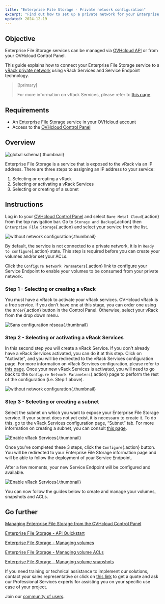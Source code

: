 ```yaml
---
title: "Enterprise File Storage - Private network configuration"
excerpt: "Find out how to set up a private network for your Enterprise File Storage service from your OVHcloud Control Panel"
updated: 2024-12-19
---
```


## Objective

Enterprise File Storage services can be managed via [OVHcloud API](/pages/storage_and_backup/file_storage/enterprise_file_storage/netapp_quick_start) or from your OVHcloud Control Panel.

This guide explains how to connect your Enterprise File Storage service to a [vRack private network](/links/network/vrack) using vRack Services and Service Endpoint technology.

> [!primary]
>
> For more information on vRack Services, please refer to [this page](/pages/network/vrack_services/global).
>

## Requirements

- An [Enterprise File Storage](/links/storage/enterprise-file-storage) service in your OVHcloud account
- Access to the [OVHcloud Control Panel](/links/manager)

## Overview

![global schema](images/global_schema_20240410.png){.thumbnail}

Enterprise File Storage is a service that is exposed to the vRack via an IP address. There are three steps to assigning an IP address to your service:

1. Selecting or creating a vRack
2. Selecting or activating a vRack Services
3. Selecting or creating of a subnet

## Instructions <a name="instructions"></a>

Log in to your [OVHcloud Control Panel](/links/manager) and select `Bare Metal Cloud`{.action} from the top navigation bar. Go to `Storage and Backup`{.action} then `Enterprise File Storage`{.action} and select your service from the list.

![without network configuration](images/01-EFS.png){.thumbnail}

By default, the service is not connected to a private network, it is in `Ready to configure`{.action} state. This step is required before you can create your volumes and/or set your ACLs. 

Click the `Configure Network Parameters`{.action} link to configure your Service Endpoint to enable your volumes to be consumed from your private network.

### Step 1 - Selecting or creating a vRack

You must have a vRack to activate your vRack services. OVHcloud vRack is a free service. If you don't have one at this stage, you can order one using the `Order`{.action} button in the Control Panel. Otherwise, select your vRack from the drop down menu.

![Sans configuration réseau](images/02-EFS.png){.thumbnail}

### Step 2 - Selecting or activating a vRack Services

In this second step you will create a vRack Service. If you don't already have a vRack Services activated, you can do it at this step. Click on "Activate", and you will be redirected to the vRack Services configuration page. For more information on vRack Services configuration, please refer to [this page](/pages/network/vrack_services/global). Once your new vRack Services is activated, you will need to go back to the `Configure Network Parameters`{.action} page to perform the rest of the configuration (i.e. Step 1 above).

![without network configuration](images/03-EFS.png){.thumbnail}

### Step 3 - Selecting or creating a subnet

Select the subnet on which you want to expose your Enterprise File Storage service. If your subnet does not yet exist, it is necessary to create it. To do this, go to the vRack Services configuration page, “Subnet” tab.  For more information on creating a subnet, you can consult [this page](/pages/network/vrack_services/global).

![Enable vRack Services](images/05-EFS.png){.thumbnail}

Once you've completed these 3 steps, click the `Configure`{.action} button. You will be redirected to your Enterprise File Storage information page and will be able to follow the deployment of your Service Endpoint.

After a few moments, your new Service Endpoint will be configured and available.

![Enable vRack Services](images/07-EFS.png){.thumbnail}

You can now follow the guides below to create and manage your volumes, snapshots and ACLs.

## Go further <a name="gofurther"></a>

[Managing Enterprise File Storage from the OVHcloud Control Panel](/pages/storage_and_backup/file_storage/enterprise_file_storage/netapp_control_panel)

[Enterprise File Storage - API Quickstart](/pages/storage_and_backup/file_storage/enterprise_file_storage/netapp_quick_start)

[Enterprise File Storage - Managing volumes](/pages/storage_and_backup/file_storage/enterprise_file_storage/netapp_volumes)

[Enterprise File Storage - Managing volume ACLs](/pages/storage_and_backup/file_storage/enterprise_file_storage/netapp_volume_acl)

[Enterprise File Storage - Managing volume snapshots](/pages/storage_and_backup/file_storage/enterprise_file_storage/netapp_volume_snapshots)

If you need training or technical assistance to implement our solutions, contact your sales representative or click on [this link](/links/professional-services) to get a quote and ask our Professional Services experts for assisting you on your specific use case of your project.

Join our [community of users](/links/community).
